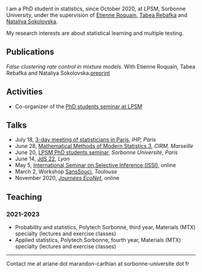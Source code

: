 I am a PhD student in statistics, since October 2020, at LPSM, Sorbonne University, under the supervision of [Etienne Roquain](https://etienneroquain-81.webself.net/), [Tabea Rebafka](https://www.lpsm.paris/pageperso/rebafka/) and [Nataliya Sokolovska](https://sites.google.com/view/nsokolovska/home). 

My research interests are about statistical learning and multiple testing. 

## Publications
*False clustering rate control in mixture models.* With Etienne Roquain, Tabea Rebafka and Nataliya Sokolovska.[preprint](https://arxiv.org/abs/2203.02597) 

## Activities
- Co-organizer of the [PhD students seminar at LPSM](https://www.lpsm.paris/seminaires/gtt/index)

## Talks
- July 18, [3-day meeting of statisticians in Paris](https://sandal.uni.lu/international-statistics-days/), *IHP, Paris*
- June 28, [Mathematical Methods of Modern Statistics 3](https://conferences.cirm-math.fr/2554.html), *CIRM, Marseille*
- June 20, [LPSM PhD students seminar](https://www.lpsm.paris/seminaires/gtt/index), *Sorbonne Université, Paris*
- June 14, [JdS 22](https://jds22.sciencesconf.org/), *Lyon*
- May 5, [International Seminar on Selective Inference (ISSI)](https://www.selectiveinferenceseminar.com/), online
- March 2, Workshop [SansSouci](https://www.math.univ-toulouse.fr/~pneuvial/sanssouci.html), *Toulouse*
- November 2020, [*Journées EcoNet*](https://cmatias.perso.math.cnrs.fr/ANR_EcoNet.html), online

## Teaching

### 2021-2023
- Probability and statistics, Polytech Sorbonne, third year, Materials (MTX) specialty (lectures and exercise classes)
- Applied statistics, Polytech Sorbonne, fourth year, Materials (MTX) specialty (lectures and exercise classes)

---
Contact me at ariane dot marandon-carlhian at sorbonne-universite dot fr
